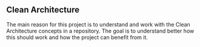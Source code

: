 ## Clean Architecture
The main reason for this project is to understand and work with the Clean Architecture concepts in a repository. The goal is to understand better how this should work and how the project can benefit from it.




